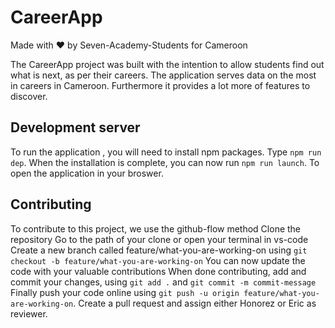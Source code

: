 # CareerApp

Made with :heart: by Seven-Academy-Students for Cameroon

The CareerApp project was built with the intention to allow students find out what is next, as per their careers.
The application serves data on the most in careers in Cameroon. Furthermore it provides a lot more of features to discover.

## Development server

To run the application , you will need to install npm packages. Type `npm run dep`.
When the installation is complete, you can now run `npm run launch`. To open the application in your broswer.

## Contributing

 To contribute to this project, we use the github-flow method
 Clone the repository
 Go to the path of your clone or open your terminal in vs-code
 Create a new branch called feature/what-you-are-working-on using `git checkout -b feature/what-you-are-working-on`
 You can now update the code with your valuable contributions 
 When done contributing, add and commit your changes, using `git add .` and `git commit -m commit-message`
 Finally push your code online using `git push -u origin feature/what-you-are-working-on`.
 Create a pull request and assign either Honorez or Eric as reviewer.


